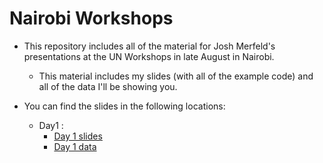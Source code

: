 # Nairobi Workshops

- This repository includes all of the material for Josh Merfeld's presentations at the UN Workshops in late August in Nairobi.
  - This material includes my slides (with all of the example code) and all of the data I'll be showing you.

- You can find the slides in the following locations:
  - Day1 :
    - [Day 1 slides](day1/day1.html)
    - [Day 1 data](day1/data)
